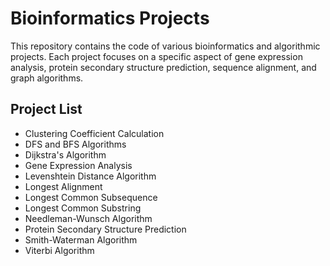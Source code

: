 # Bioinformatics Projects

This repository contains the code of various bioinformatics and algorithmic projects. Each project focuses on a specific aspect of gene expression analysis, protein secondary structure prediction, sequence alignment, and graph algorithms.

## Project List
- Clustering Coefficient Calculation
- DFS and BFS Algorithms
- Dijkstra's Algorithm
- Gene Expression Analysis
- Levenshtein Distance Algorithm
- Longest Alignment
- Longest Common Subsequence
- Longest Common Substring
- Needleman-Wunsch Algorithm
- Protein Secondary Structure Prediction
- Smith-Waterman Algorithm
- Viterbi Algorithm
